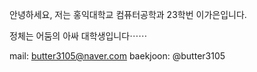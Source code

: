 안녕하세요, 저는 홍익대학교 컴퓨터공학과 23학번 이가은입니다.

정체는 어둠의 아싸 대학생입니다⋯⋯

mail: butter3105@naver.com
baekjoon: @butter3105
